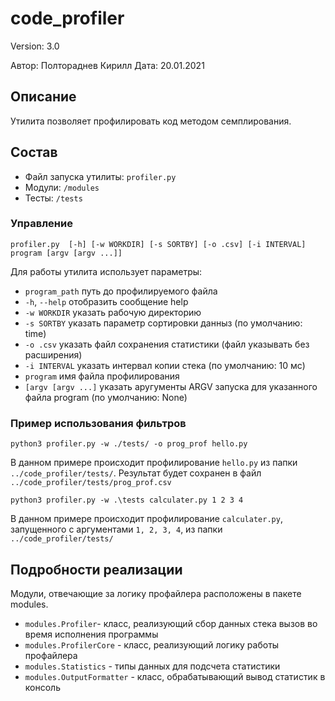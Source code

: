 # code_profiler
Version: 3.0

Автор: Полтораднев Кирилл
Дата: 20.01.2021

## Описание
Утилита позволяет профилировать код методом семплирования.

## Состав
* Файл запуска утилиты: `profiler.py`
* Модули: `/modules`
* Тесты: `/tests`

### Управление
`profiler.py  [-h] [-w WORKDIR] [-s SORTBY] [-o .csv] [-i INTERVAL] program [argv [argv ...]]`

Для работы утилита использует параметры:

*  `program_path` путь до профилируемого файла
* `-h`, `--help` отобразить сообщение help
* `-w WORKDIR` указать рабочую директорию
* `-s SORTBY` указать параметр сортировки данныз (по умолчанию: time)
* `-o .csv` указать файл сохранения статистики (файл указывать без расширения)
* `-i INTERVAL` указать интервал копии стека (по умолчанию: 10 мс)
* `program` имя файла профилирования
* `[argv [argv ...]` указать аругументы ARGV запуска для указанного файла program (по умолчанию: None)

### Пример использования фильтров
`python3 profiler.py -w ./tests/ -o prog_prof hello.py`

В данном примере происходит профилирование `hello.py` из папки `../code_profiler/tests/`. Результат будет сохранен в файл `../code_profiler/tests/prog_prof.csv`

`python3 profiler.py -w .\tests calculater.py 1 2 3 4`

В данном примере происходит профилирование `calculater.py`, запущенного с аргументами `1, 2, 3, 4`, из папки `../code_profiler/tests/`

## Подробности реализации
Модули, отвечающие за логику профайлера расположены в пакете modules. 
* `modules.Profiler`- класс, реализующий сбор данных стека вызов во время исполнения программы
* `modules.ProfilerCore` - класс, реализующий логику работы профайлера
* `modules.Statistics` - типы данных для подсчета статистики
* `modules.OutputFormatter` - класс, обрабатывающий вывод статистик в консоль

